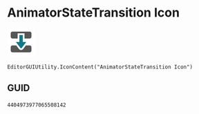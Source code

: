 # AnimatorStateTransition Icon
![](/img/AnimatorStateTransition%20Icon.png)

``` CSharp
EditorGUIUtility.IconContent("AnimatorStateTransition Icon")
```
## GUID
```
4404973977065508142
```
